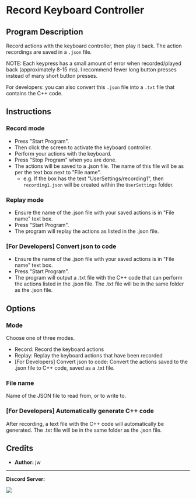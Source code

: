 # Record Keyboard Controller

## Program Description

Record actions with the keyboard controller, then play it back. The action recordings are saved in a `.json` file.

NOTE: Each keypress has a small amount of error when recorded/played back (approximately 8-15 ms). I recommend fewer long button presses instead of many short button presses.

For developers: you can also convert this `.json` file into a `.txt` file that contains the C++ code.

## Instructions

### Record mode

- Press "Start Program". 
- Then click the screen to activate the keyboard controller.
- Perform your actions with the keyboard.
- Press "Stop Program" when you are done.
- The actions will be saved to a .json file. The name of this file will be as per the text box next to "File name".
    - e.g. If the box has the text "UserSettings/recording1", then `recording1.json` will be created within the `UserSettings` folder.

### Replay mode

- Ensure the name of the .json file with your saved actions is in "File name" text box.
- Press "Start Program". 
- The program will replay the actions as listed in the .json file.

### [For Developers] Convert json to code

- Ensure the name of the .json file with your saved actions is in "File name" text box.
- Press "Start Program". 
- The program will output a .txt file with the C++ code that can perform the actions listed in the .json file. The .txt file will be in the same folder as the .json file.


## Options

### Mode
Choose one of three modes. 

- Record: Record the keyboard actions
- Replay: Replay the keyboard actions that have been recorded
- [For Developers] Convert json to code: Convert the actions saved to the .json file to C++ code, saved as a .txt file.

### File name
Name of the JSON file to read from, or to write to.

### [For Developers] Automatically generate C++ code
After recording, a text file with the C++ code will automatically be generated. The .txt file will be in the same folder as the .json file.

## Credits

- **Author:** jw



<hr>

**Discord Server:** 

[<img src="https://canary.discordapp.com/api/guilds/695809740428673034/widget.png?style=banner2">](https://discord.gg/cQ4gWxN)




